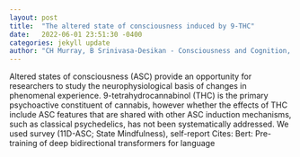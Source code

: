 ```yaml
---
layout: post
title:  "The altered state of consciousness induced by 9-THC"
date:   2022-06-01 23:51:30 -0400
categories: jekyll update
author: "CH Murray, B Srinivasa-Desikan - Consciousness and Cognition, 2022"
---
```

Altered states of consciousness (ASC) provide an opportunity for researchers to study the neurophysiological basis of changes in phenomenal experience. 9-tetrahydrocannabinol (THC) is the primary psychoactive constituent of cannabis, however whether the effects of THC include ASC features that are shared with other ASC induction mechanisms, such as classical psychedelics, has not been systematically addressed. We used survey (11D-ASC; State Mindfulness), self-report  Cites: Bert: Pre-training of deep bidirectional transformers for language